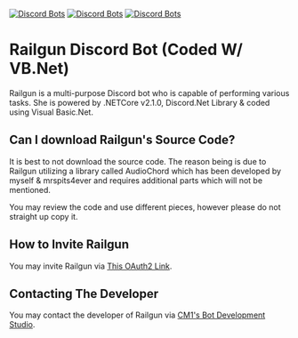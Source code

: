 [![Discord Bots](https://discordbots.org/api/widget/status/261878358625746964.svg)](https://discordbots.org/bot/261878358625746964) [![Discord Bots](https://discordbots.org/api/widget/lib/261878358625746964.svg)](https://discordbots.org/bot/261878358625746964) [![Discord Bots](https://discordbots.org/api/widget/owner/261878358625746964.svg)](https://discordbots.org/bot/261878358625746964)


# Railgun Discord Bot (Coded W/ VB.Net)
Railgun is a multi-purpose Discord bot who is capable of performing various tasks. She is powered by .NETCore v2.1.0, Discord.Net Library & coded using Visual Basic.Net.

## Can I download Railgun's Source Code?
It is best to not download the source code. The reason being is due to Railgun utilizing a library called AudioChord which has been developed by myself & mrspits4ever and requires additional parts which will not be mentioned.

You may review the code and use different pieces, however please do not straight up copy it.

## How to Invite Railgun
You may invite Railgun via [This OAuth2 Link](https://discordapp.com/api/oauth2/authorize?client_id=261878358625746964&scope=bot).

## Contacting The Developer
You may contact the developer of Railgun via [CM1's Bot Development Studio](https://discord.gg/Czw5ffx).
 
